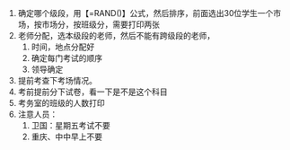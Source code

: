 1. 确定哪个级段，用【=RAND()】公式，然后排序，前面选出30位学生一个市场，按市场分，按班级分，需要打印两张
2. 老师分配，选本级段的老师，然后不能有跨级段的老师，
	1. 时间，地点分配好
	2. 确定每门考试的顺序
	4. 领导确定
3. 提前考查下考场情况。
4. 考前提前分下试卷，看一下是不是这个科目
5. 考务室的班级的人数打印
6. 注意人员：
	1. 卫国：星期五考试不要
	2. 重庆、中中早上不要
